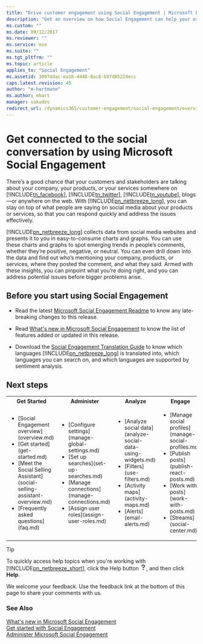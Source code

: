 ```yaml
---
title: "Drive customer engagement using Social Engagement | Microsoft Docs"
description: "Get an overview on how Social Engagement can help your organization to become more effective on social media."
ms.custom: ""
ms.date: 09/12/2017
ms.reviewer: ""
ms.service: mse
ms.suite: ""
ms.tgt_pltfrm: ""
ms.topic: article
applies_to: "Social Engagement"
ms.assetid: 3097ddac-ea16-4448-8ac8-b97d85224ecc
caps.latest.revision: 45
author: "m-hartmann"
ms.author: mhart
manager: sakudes
redirect_url: /dynamics365/customer-engagement/social-engagement/overview
---
```

# Get connected to the social conversation by using Microsoft Social Engagement
There’s a good chance that your customers and stakeholders are talking about your company, your products, or your services somewhere on [!INCLUDE[tn_facebook](../includes/tn-facebook.md)], [!INCLUDE[tn_twitter](../includes/tn-twitter.md)], [!INCLUDE[tn_youtube](../includes/tn-youtube.md)], blogs—or anywhere on the web. With [!INCLUDE[pn_netbreeze_long](../includes/pn-netbreeze-long.md)], you can stay on top of what people are saying on social media about your products or services, so that you can respond quickly and address the issues effectively.  
  
 [!INCLUDE[pn_netbreeze_long](../includes/pn-netbreeze-long.md)] collects data from social media websites and presents it to you in easy-to-consume charts and graphs. You can use these charts and graphs to spot emerging trends in people’s comments, whether they’re positive, negative, or neutral. You can even drill down into the data and find out who’s mentioning your company, products, or services, where they posted the comment, and what they said. Armed with these insights, you can pinpoint what you’re doing right, and you can address potential issues before bigger problems arise.  
  
## Before you start using Social Engagement  
  
-   Read the latest [Microsoft Social Engagement Readme](http://go.Microsoft.com/fwlink/p/?LinkId=393612) to know any late-breaking changes to this release.  
  
-   Read [What's new in Microsoft Social Engagement](what-s-new-in-microsoft-social-engagement.md) to know the list of features added or updated in this release.  
  
-   Download the [Social Engagement Translation Guide](http://go.Microsoft.com/fwlink/p/?LinkID=391086) to know which languages [!INCLUDE[pn_netbreeze_long](../includes/pn-netbreeze-long.md)] is translated into, which languages you can search on, and which languages are supported by sentiment analysis.  
  
## Next steps  

<table style="width:auto">
  <tr>
    <th>Get Started</th>
    <th>Administer</th> 
    <th>Analyze</th>
	<th>Engage</th>
  </tr>
  <tr></tr>
  <tr>
    <td>
	<ul>
  <li>[Social Engagement overview](overview.md)</li>
  <li>[Get started](get-started.md)</li>
  <li>[Meet the Social Selling Assistant](social-selling-assistant-overview.md)</li>
  <li>[Frequently asked questions](faq.md)</li>
</ul>
		</td>
    <td>
	<ul>
	<li>[Configure settings](manage-global-settings.md)</li>
<li>[Set up searches](set-up-searches.md)</li>
<li>[Manage connections](manage-connections.md)</li>
<li>[Assign user roles](assign-user-roles.md)</li>
	</td> 
    <td>
	<ul>
	<li>[Analyze social data](analyze-social-data-using-widgets.md)</li>
<li>[Filters](use-filters.md)</li>
<li>[Activity maps](activity-maps.md)</li>
<li>[Alerts](email-alerts.md)</li>	
	</ul>
	</td>
	<td>
	<ul>
	<li>[Manage social profiles](manage-social-profiles.md)</li>
<li>[Publish posts](publish-react-posts.md)</li>
<li>[Work with posts](work-with-posts.md)</li>
<li>[Streams](social-center.md)</li></ul>
	</td>
  </tr>
    
</table>
  
> [!TIP]
>  To quickly access help topics when you're working with [!INCLUDE[pn_netbreeze_short](../includes/pn-social-engagement-short.md)], click the Help button ![Help button](media/help-icon.png "Help button"), and then click **Help**.  
  
We welcome your feedback. Use the feedback link at the bottom of this page to share your comments with us.  
  
### See Also  
[What's new in Microsoft Social Engagement](what-s-new-in-microsoft-social-engagement.md)   
[Get started with Social Engagement](get-started.md)   
[Administer Microsoft Social Engagement](administer-microsoft-social-engagement.md)
